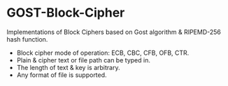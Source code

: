 # GOST-Block-Cipher

Implementations of Block Ciphers based on Gost algorithm &amp; RIPEMD-256 hash function.


* Block cipher mode of operation: ECB, CBC, CFB, OFB, CTR.
* Plain & cipher text or file path can be typed in.
* The length of text & key is arbitrary.
* Any format of file is supported.
